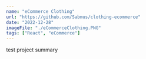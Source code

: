 ```yaml
---
name: "eCommerce Clothing"
url: "https://github.com/Sabmus/clothing-ecommerce"
date: "2022-12-28"
imageFile: "./eCommerceClothing.PNG"
tags: ["React", "eCommerce"]
---
```


test project summary
